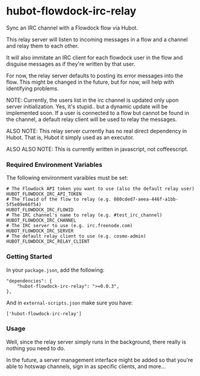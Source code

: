 hubot-flowdock-irc-relay
========================

Sync an IRC channel with a Flowdock flow via Hubot.

This relay server will listen to incoming messages in a flow and a channel and relay them to each other.

It will also immitate an IRC client for each flowdock user in the flow and disguise messages as if they're written by that user.

For now, the relay server defaults to posting its error messages into the flow. This might be changed in the future, but for now, will help with identifying problems.

NOTE: Currently, the users list in the irc channel is updated only upon server initialization. Yes, it's stupid.. but a dynamic update will be implemented soon. If a user is connected to a flow but cannot be found in the channel, a default relay client will be used to relay the messages.

ALSO NOTE: This relay server currently has no real direct dependency in Hubot. That is, Hubot it simply used as an executor.

ALSO ALSO NOTE: This is currently written in javascript, not coffeescript.

### Required Environment Variables

The following environment varaibles must be set:

```shell
# The Flowdock API token you want to use (also the default relay user)
HUBOT_FLOWDOCK_IRC_API_TOKEN
# The flowid of the flow to relay (e.g. 080cded7-aeea-446f-a1bb-5f5e09e66f54)
HUBOT_FLOWDOCK_IRC_FLOWID
# The IRC channel's name to relay (e.g. #test_irc_channel)
HUBOT_FLOWDOCK_IRC_CHANNEL
# The IRC server to use (e.g. irc.freenode.com)
HUBOT_FLOWDOCK_IRC_SERVER
# The default relay client to use (e.g. cosmo-admin)
HUBOT_FLOWDOCK_IRC_RELAY_CLIENT
```

### Getting Started

In your `package.json`, add the following:

    "dependencies": {
        "hubot-flowdock-irc-relay": ">=0.0.3",
    },

And in `external-scripts.json` make sure you have:

    ['hubot-flowdock-irc-relay']

### Usage

Well, since the relay server simply runs in the background, there really is nothing you need to do.

In the future, a server management interface might be added so that you're able to hotswap channels, sign in as specific clients, and more...
